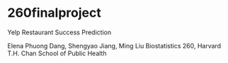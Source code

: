 # 260finalproject

Yelp Restaurant Success Prediction

Elena Phuong Dang, Shengyao Jiang, Ming Liu
Biostatistics 260, Harvard T.H. Chan School of Public Health